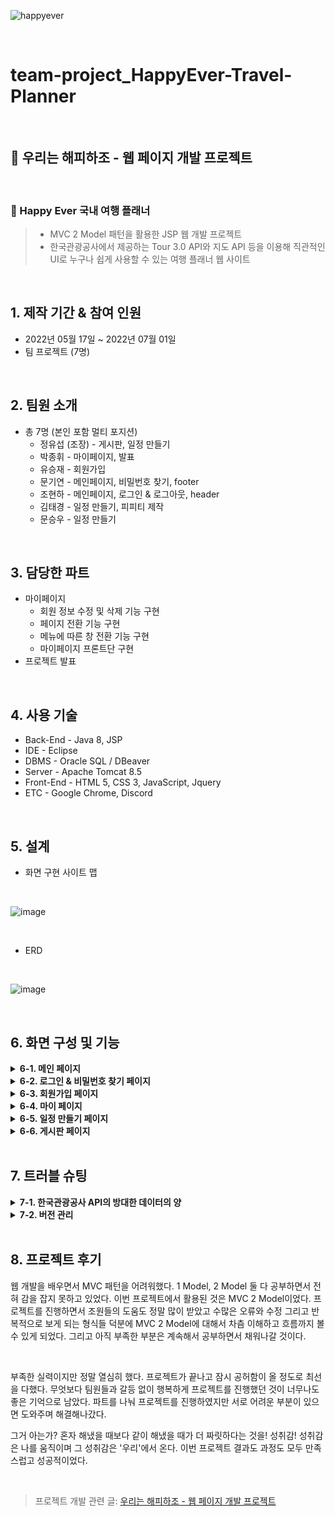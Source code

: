 ![happyever](https://user-images.githubusercontent.com/100775231/184552321-ffdbcb8c-f8b6-469a-ace7-594241f0ae3c.gif)

<br>

# team-project_HappyEver-Travel-Planner

<br>

## 🚀 우리는 해피하조 - 웹 페이지 개발 프로젝트

<br>

### 🛫 Happy Ever 국내 여행 플래너
> - MVC 2 Model 패턴을 활용한 JSP 웹 개발 프로젝트
> - 한국관광공사에서 제공하는 Tour 3.0 API와 지도 API 등을 이용해 직관적인 UI로 누구나 쉽게 사용할 수 있는 여행 플래너 웹 사이트

</br>

## 1. 제작 기간 & 참여 인원
- 2022년 05월 17일 ~ 2022년 07월 01일
- 팀 프로젝트 (7명)

</br>

## 2. 팀원 소개
- 총 7명 (본인 포함 멀티 포지션)
  - 정유섭 (조장) - 게시판, 일정 만들기
  - 박종휘 - 마이페이지, 발표
  - 유승재 - 회원가입
  - 문기연 - 메인페이지, 비밀번호 찾기, footer
  - 조현하 - 메인페이지, 로그인 & 로그아웃, header
  - 김태경 - 일정 만들기, 피피티 제작
  - 문승우 - 일정 만들기

<br>

## 3. 담당한 파트
- 마이페이지
  - 회원 정보 수정 및 삭제 기능 구현
  - 페이지 전환 기능 구현
  - 메뉴에 따른 창 전환 기능 구현
  - 마이페이지 프론트단 구현
- 프로젝트 발표

<br>

## 4. 사용 기술
- Back-End - Java 8, JSP
- IDE - Eclipse
- DBMS - Oracle SQL / DBeaver
- Server - Apache Tomcat 8.5
- Front-End - HTML 5, CSS 3, JavaScript, Jquery
- ETC - Google Chrome, Discord

</br>

## 5. 설계
- 화면 구현 사이트 맵

<br>

![image](https://user-images.githubusercontent.com/100775231/196438704-c0321d5f-0b73-4ab0-aceb-71742c97e6cc.png)

<br>

- ERD

<br>

![image](https://user-images.githubusercontent.com/100775231/196438761-8242bd14-ca5b-4558-9968-8bce669e0505.png)

<br>

## 6. 화면 구성 및 기능
<details>
<summary><b>6-1. 메인 페이지</b></summary>
<div markdown="1">
  
  <br>
  
  ![image](https://user-images.githubusercontent.com/100775231/196492086-a0666523-2146-4441-95a7-9fb7c7396f67.png)
  
  ![image](https://user-images.githubusercontent.com/100775231/196496356-feba2219-ddc4-4202-975a-02e9846182d6.png)
  
  ![image](https://user-images.githubusercontent.com/100775231/196492637-f48d1c50-62f6-4370-a0ad-a3b98db09137.png)
  
- 캐러셀을 사용하여 이미지 슬라이드 기능 구현 (3장의 사진 사용)
- 로그인 시 JSTL 조건문을 통해 username을 받아 표시되도록 구현
- 비로그인 시, 사용 제한 기능 구현
- 여행지 검색 시, 검색 결과가 동적으로 변하도록 구현
- 모든 페이지에 헤더 및 푸터 연결  
</div>
</details>

<details>
<summary><b>6-2. 로그인 & 비밀번호 찾기 페이지</b></summary>
<div markdown="1">
  
  <br>
  
  ![login-min](https://user-images.githubusercontent.com/100775231/196504597-b732940a-1788-4840-a9d0-4b13fea74b6e.gif)
  
  ![image](https://user-images.githubusercontent.com/100775231/196500429-cd4a7c40-3160-4b16-9ce9-f233b4428334.png)
  
  - 로그인
    - header에 로그인 버튼 클릭 시, 모달창으로 로그인 페이지 구현
    - 로그인 성공 시, session에 회원 정보가 저장되어 로그인이 유지되도록 구현 → header에 사용자 이름이 표시되도록 구현
    - 회원 정보가 틀렸을 때, alert으로 안내문구 출력
  
  <br>
  
  ![image](https://user-images.githubusercontent.com/100775231/196500533-9950c1cf-52f4-418f-81dd-c2d65505e5a2.png)
  
  - 비밀번호 찾기
    - DB에 저장된 이메일과 이름으로 회원 정보 확인 후, 이메일로 임시 비밀번호 전송 기능 구현  
</div>
</details>

<details>
<summary><b>6-3. 회원가입 페이지</b></summary>
<div markdown="1">
  
  <br>
  
  ![image](https://user-images.githubusercontent.com/100775231/196507219-e165d7b3-1ab6-4dd2-946b-87a13563ac7f.png)
  
  - 정규 표현식을 사용하여 회원 정보의 유효성검사를 진행하도록 구현
</div>
</details>

<details>
<summary><b>6-4. 마이 페이지</b></summary>
<div markdown="1">
  
  <br>
  
  ![mypage-mini](https://user-images.githubusercontent.com/100775231/196778048-c701fec2-9af1-4e08-bdc2-9384719b3a19.gif)
  
  ![image](https://user-images.githubusercontent.com/100775231/196507975-c6c7b705-6053-4299-a7ba-6bedc41d5fb8.png)
  
  ![image](https://user-images.githubusercontent.com/100775231/196508037-3bf8ad2a-ec8e-4af8-b41c-f77c65b5b064.png)
  
  - DB에서 데이터를 가져와 회원 정보가 나오도록 구현
  - 회원 수정 및 탈퇴를 할 수 있도록 구현하였으며 변경된 사항은 DB에 저장되도록 구현
  - 메뉴를 누르면 페이지 전환이 아닌 각 메뉴의 창으로 전환하도록 구현
  - 홈으로 버튼 클릭시 메인 메뉴 페이지로 전환되도록 구현
</div>
</details>

<details>
<summary><b>6-5. 일정 만들기 페이지</b></summary>
<div markdown="1">
  
  <br>
  
  ![image](https://user-images.githubusercontent.com/100775231/196512420-b3bdc367-8755-4e33-860d-08893d9a820c.png)
  
  - 메인페이지에서 선택한 여행지를 지도 API에 띄우고, 한국관광공사 API를 통해 가져온 추천 여행지를 목록 및 지도 위에 보여준다.
  - 여행 날짜 입력 시, 일 수 만큼 좌측에 DAY가 생성되고, DAY마다 여행지 설정 가능
  - 각 DAY는 서로 독립적
  
  <br>
  
  👉 핵심 코드
  > ### 한국 관광 공사 API를 이용해 받아온 JSON 형식의 데이터를 테이블에 INSERT 하기
  > - API를 통해 JSON 형식으로 받아온 데이터 중 필요한 정보를 추려 LIST 객체에 담아 Parameter로 넘긴다.
  > - 넘어온 데이터를 DB 테이블과 동일한 순서와 타입으로 세팅해 INSERT 한다. (MVC2 방법 사용)<br><br>
  > - tourist.js : 📌 [코드 확인]()
  > - AddTourlistAction.java : 📌 [코드 확인]()
</div>
</details>

<details>
<summary><b>6-6. 게시판 페이지</b></summary>
<div markdown="1">
  
  <br>
  
  ![image](https://user-images.githubusercontent.com/100775231/196513454-6c6fbbf5-37f8-4afe-9eb6-a003cebbfdf4.png)
  
  - 여행 키워드 클릭 및 여행지 검색 시, 동적으로 변하는 검색 기능 구현
</div>
</details>

<br>

## 7. 트러블 슈팅
<details>
<summary><b>7-1. 한국관광공사 API의 방대한 데이터의 양</b></summary>
<div markdown="1">

<br>

- 하나의 여행지 당 12개의 관광지만을 활용
</div>
</details>

<details>
<summary><b>7-2. 버전 관리</b></summary>
<div markdown="1">

<br>

- git & github 활용 미숙으로 KakaoTalk 및 Discord로 데이터 공유 후 각자 관리 <br>
- 최종 폴더는 한 사람이 정리하여 배포
</div>
</details>

<br>

## 8. 프로젝트 후기
 웹 개발을 배우면서 MVC 패턴을 어려워했다. 1 Model, 2 Model 둘 다 공부하면서 전혀 감을 잡지 못하고 있었다. 이번 프로젝트에서 활용된 것은 MVC 2 Model이었다. 프로젝트를 진행하면서 조원들의 도움도 정말 많이 받았고 수많은 오류와 수정 그리고 반복적으로 보게 되는 형식들 덕분에 MVC 2 Model에 대해서 차츰 이해하고 흐름까지 볼 수 있게 되었다. 그리고 아직 부족한 부분은 계속해서 공부하면서 채워나갈 것이다.

  <br>
  
 부족한 실력이지만 정말 열심히 했다. 프로젝트가 끝나고 잠시 공허함이 올 정도로 최선을 다했다. 무엇보다 팀원들과 갈등 없이 행복하게 프로젝트를 진행했던 것이 너무나도 좋은 기억으로 남았다. 파트를 나눠 프로젝트를 진행하였지만 서로 어려운 부분이 있으면 도와주며 해결해나갔다.

 그거 아는가? 혼자 해냈을 때보다 같이 해냈을 때가 더 짜릿하다는 것을! 성취감! 성취감은 나를 움직이며 그 성취감은 '우리'에서 온다. 이번 프로젝트 결과도 과정도 모두 만족스럽고 성공적이었다.
  
<br>
  
> 프로젝트 개발 관련 글: [우리는 해피하조 - 웹 페이지 개발 프로젝트](https://velog.io/@jack_whiteblack/%EC%9A%B0%EB%A6%AC%EB%8A%94-%ED%95%B4%ED%94%BC%ED%95%98%EC%A1%B0-%EC%9B%B9-%ED%8E%98%EC%9D%B4%EC%A7%80-%EA%B0%9C%EB%B0%9C-%ED%94%84%EB%A1%9C%EC%A0%9D%ED%8A%B8)
